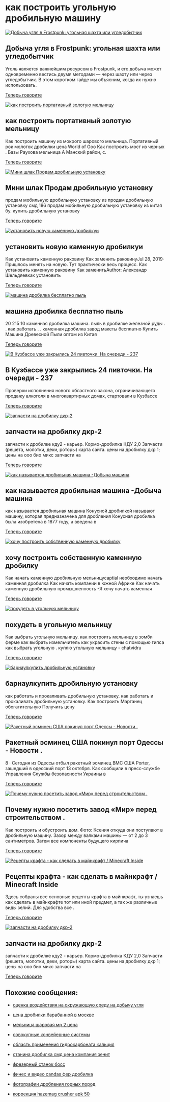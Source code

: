 # как построить угольную дробильную машину
<a href="https://mnn.zoosnet.net/LR/Chatpre.aspx?id=MNN94995150&p=https://consultis.com.pl/" target="_blank">![Добыча угля в Frostpunk: угольная шахта или угледобытчик ](https://github.com/millmachine/images/raw/main/500.jpg)</a>
## Добыча угля в Frostpunk: угольная шахта или угледобытчик 
Уголь является важнейшим ресурсом в Frostpunk, и его добыча может одновременно вестись двумя методами — через шахту или через угледобытчик. В этом коротком гайде мы объясним, когда их нужно использовать.
<a href="https://mnn.zoosnet.net/LR/Chatpre.aspx?id=MNN94995150&p=https://consultis.com.pl/" target="_blank">Теперь говорите</a>
<a href="https://mnn.zoosnet.net/LR/Chatpre.aspx?id=MNN94995150&p=https://consultis.com.pl/" target="_blank">![как построить портативный золотую мельницу](https://github.com/millmachine/images/raw/main/103.jpg)</a>
## как построить портативный золотую мельницу
Как построить машину из мокрого шарового мельница. Портативный рок молоток дробилки цена World of Goo Как построить мост из черных . Базы Раухова мельница A Манский район, с.
<a href="https://mnn.zoosnet.net/LR/Chatpre.aspx?id=MNN94995150&p=https://consultis.com.pl/" target="_blank">Теперь говорите</a>
<a href="https://mnn.zoosnet.net/LR/Chatpre.aspx?id=MNN94995150&p=https://consultis.com.pl/" target="_blank">![Мини шлак Продам дробильную установку](https://github.com/millmachine/images/raw/main/284.jpg)</a>
## Мини шлак Продам дробильную установку
продам мобильную дробильную установку из продам дробильную установку смд 186  продам мобильную дробильную установку из китая бу. купить дробильную установку
<a href="https://mnn.zoosnet.net/LR/Chatpre.aspx?id=MNN94995150&p=https://consultis.com.pl/" target="_blank">Теперь говорите</a>
<a href="https://mnn.zoosnet.net/LR/Chatpre.aspx?id=MNN94995150&p=https://consultis.com.pl/" target="_blank">![установить новую каменную дробилкуи](https://github.com/millmachine/images/raw/main/200.jpg)</a>
## установить новую каменную дробилкуи
Как установить каменную раковину Как заменить раковинуJul 28, 2019· Пришлось менять на новую. Тут практически весь процесс. Как установить каменную раковину Как заменитьAuthor: Александр Шельдяевкак установить
<a href="https://mnn.zoosnet.net/LR/Chatpre.aspx?id=MNN94995150&p=https://consultis.com.pl/" target="_blank">Теперь говорите</a>
<a href="https://mnn.zoosnet.net/LR/Chatpre.aspx?id=MNN94995150&p=https://consultis.com.pl/" target="_blank">![машина дробилка бесплатно пыль](https://github.com/millmachine/images/raw/main/316.jpg)</a>
## машина дробилка бесплатно пыль
20 215 10 каменная дробилка машина. пыль в дробилке железной руды . . как работать . .  каменная дробилка завод макеты бесплатно  Купить Машина Древесной Пыли оптом из Китая
<a href="https://mnn.zoosnet.net/LR/Chatpre.aspx?id=MNN94995150&p=https://consultis.com.pl/" target="_blank">Теперь говорите</a>
<a href="https://mnn.zoosnet.net/LR/Chatpre.aspx?id=MNN94995150&p=https://consultis.com.pl/" target="_blank">![В Кузбассе уже закрылись 24 пивточки. На очереди - 237 ](https://github.com/millmachine/images/raw/main/409.jpg)</a>
## В Кузбассе уже закрылись 24 пивточки. На очереди - 237 
Проверки исполнения нового областного закона, ограничивающего продажу алкоголя в многоквартирных домах, стартовали в Кузбассе
<a href="https://mnn.zoosnet.net/LR/Chatpre.aspx?id=MNN94995150&p=https://consultis.com.pl/" target="_blank">Теперь говорите</a>
<a href="https://mnn.zoosnet.net/LR/Chatpre.aspx?id=MNN94995150&p=https://consultis.com.pl/" target="_blank">![запчасти на дробилку дкр-2](https://github.com/millmachine/images/raw/main/19.jpg)</a>
## запчасти на дробилку дкр-2
запчасти к дробилке кду2 - карьер. Кормо-дробилка КДУ 2,0 Запчасти (решета, молотки, деки, роторы)  карта сайта. цены на дробилку дкр 1; цены на  ооо био микс запчасти на
<a href="https://mnn.zoosnet.net/LR/Chatpre.aspx?id=MNN94995150&p=https://consultis.com.pl/" target="_blank">Теперь говорите</a>
<a href="https://mnn.zoosnet.net/LR/Chatpre.aspx?id=MNN94995150&p=https://consultis.com.pl/" target="_blank">![как называется дробильная машина -Добыча машина](https://github.com/millmachine/images/raw/main/575.jpg)</a>
## как называется дробильная машина -Добыча машина
как называется дробильная машина  Конусной дробилкой называют машину, которая предназначена для дробления Конусная дробилка была изобретена в 1877 году, а введена в 
<a href="https://mnn.zoosnet.net/LR/Chatpre.aspx?id=MNN94995150&p=https://consultis.com.pl/" target="_blank">Теперь говорите</a>
<a href="https://mnn.zoosnet.net/LR/Chatpre.aspx?id=MNN94995150&p=https://consultis.com.pl/" target="_blank">![хочу построить собственную каменную дробилку](https://github.com/millmachine/images/raw/main/748.jpg)</a>
## хочу построить собственную каменную дробилку
Как начать каменную дробильную мельницуcaptial необходимо начать каменная дробилка Как начать компании в южной Африке Как начать каменную дробильную промышленность -Я хочу начать каменная 
<a href="https://mnn.zoosnet.net/LR/Chatpre.aspx?id=MNN94995150&p=https://consultis.com.pl/" target="_blank">Теперь говорите</a>
<a href="https://mnn.zoosnet.net/LR/Chatpre.aspx?id=MNN94995150&p=https://consultis.com.pl/" target="_blank">![похудеть в угольную мельницу](https://github.com/millmachine/images/raw/main/15.jpg)</a>
## похудеть в угольную мельницу
Как выбрать угольную мельницу. как построить мельницу в зомби ферме как выбрать измельчитель как украсить стены с помощью гипса как выбрать угольную . куплю угольную мельницу - chatvidru
<a href="https://mnn.zoosnet.net/LR/Chatpre.aspx?id=MNN94995150&p=https://consultis.com.pl/" target="_blank">Теперь говорите</a>
<a href="https://mnn.zoosnet.net/LR/Chatpre.aspx?id=MNN94995150&p=https://consultis.com.pl/" target="_blank">![барнаулкупить дробильную установку](https://github.com/millmachine/images/raw/main/411.jpg)</a>
## барнаулкупить дробильную установку
как работать и прокаливать дробильную установку. как работать и прокаливать дробильную установку. Как построить Марганец обогатительную  Получить цену
<a href="https://mnn.zoosnet.net/LR/Chatpre.aspx?id=MNN94995150&p=https://consultis.com.pl/" target="_blank">Теперь говорите</a>
<a href="https://mnn.zoosnet.net/LR/Chatpre.aspx?id=MNN94995150&p=https://consultis.com.pl/" target="_blank">![Ракетный эсминец США покинул порт Одессы - Новости .](https://github.com/millmachine/images/raw/main/353.jpg)</a>
## Ракетный эсминец США покинул порт Одессы - Новости .
8 · Сегодня из Одессы отбыл ракетный эсминец ВМС США Porter, зашедший в одесский порт 13 октября. Как сообщили в пресс-службе Управления Службы безопасности Украины в 
<a href="https://mnn.zoosnet.net/LR/Chatpre.aspx?id=MNN94995150&p=https://consultis.com.pl/" target="_blank">Теперь говорите</a>
<a href="https://mnn.zoosnet.net/LR/Chatpre.aspx?id=MNN94995150&p=https://consultis.com.pl/" target="_blank">![Почему нужно посетить завод «Мир» перед строительством .](https://github.com/millmachine/images/raw/main/654.jpg)</a>
## Почему нужно посетить завод «Мир» перед строительством .
Как построить и обустроить дом. Фото: Ксения  откуда они поступают в дробильную машину. Зазор между валками машины — от 2 до 3 сантиметров. Затем все компоненты будущего кирпича 
<a href="https://mnn.zoosnet.net/LR/Chatpre.aspx?id=MNN94995150&p=https://consultis.com.pl/" target="_blank">Теперь говорите</a>
<a href="https://mnn.zoosnet.net/LR/Chatpre.aspx?id=MNN94995150&p=https://consultis.com.pl/" target="_blank">![Рецепты крафта - как сделать в майнкрафт / Minecraft Inside](https://github.com/millmachine/images/raw/main/185.jpg)</a>
## Рецепты крафта - как сделать в майнкрафт / Minecraft Inside
Здесь собраны все основные рецепты крафта в майнкрафт, ты узнаешь как сделать в майнкрафте тот или иной предмет, а так же различные виды зелий. Для удобства все .
<a href="https://mnn.zoosnet.net/LR/Chatpre.aspx?id=MNN94995150&p=https://consultis.com.pl/" target="_blank">Теперь говорите</a>
<a href="https://mnn.zoosnet.net/LR/Chatpre.aspx?id=MNN94995150&p=https://consultis.com.pl/" target="_blank">![запчасти на дробилку дкр-2](https://github.com/millmachine/images/raw/main/307.jpg)</a>
## запчасти на дробилку дкр-2
запчасти к дробилке кду2 - карьер. Кормо-дробилка КДУ 2,0 Запчасти (решета, молотки, деки, роторы)  карта сайта. цены на дробилку дкр 1; цены на  ооо био микс запчасти на
<a href="https://mnn.zoosnet.net/LR/Chatpre.aspx?id=MNN94995150&p=https://consultis.com.pl/" target="_blank">Теперь говорите</a>
## Похожие сообщения:
* [оценка воздействия на окружающую среду на добычу угля](%D0%BE%D1%86%D0%B5%D0%BD%D0%BA%D0%B0%20%D0%B2%D0%BE%D0%B7%D0%B4%D0%B5%D0%B9%D1%81%D1%82%D0%B2%D0%B8%D1%8F%20%D0%BD%D0%B0%20%D0%BE%D0%BA%D1%80%D1%83%D0%B6%D0%B0%D1%8E%D1%89%D1%83%D1%8E%20%D1%81%D1%80%D0%B5%D0%B4%D1%83%20%D0%BD%D0%B0%20%D0%B4%D0%BE%D0%B1%D1%8B%D1%87%D1%83%20%D1%83%D0%B3%D0%BB%D1%8F.md)
* [цена дробилки барабанной в москве](%D1%86%D0%B5%D0%BD%D0%B0%20%D0%B4%D1%80%D0%BE%D0%B1%D0%B8%D0%BB%D0%BA%D0%B8%20%D0%B1%D0%B0%D1%80%D0%B0%D0%B1%D0%B0%D0%BD%D0%BD%D0%BE%D0%B9%20%D0%B2%20%D0%BC%D0%BE%D1%81%D0%BA%D0%B2%D0%B5.md)
* [мельница шаровая мр 2 цена](%D0%BC%D0%B5%D0%BB%D1%8C%D0%BD%D0%B8%D1%86%D0%B0%20%D1%88%D0%B0%D1%80%D0%BE%D0%B2%D0%B0%D1%8F%20%D0%BC%D1%80%202%20%D1%86%D0%B5%D0%BD%D0%B0.md)
* [совокупные конвейерные системы](%D1%81%D0%BE%D0%B2%D0%BE%D0%BA%D1%83%D0%BF%D0%BD%D1%8B%D0%B5%20%D0%BA%D0%BE%D0%BD%D0%B2%D0%B5%D0%B9%D0%B5%D1%80%D0%BD%D1%8B%D0%B5%20%D1%81%D0%B8%D1%81%D1%82%D0%B5%D0%BC%D1%8B.md)
* [область применения гидрокарбоната кальция](%D0%BE%D0%B1%D0%BB%D0%B0%D1%81%D1%82%D1%8C%20%D0%BF%D1%80%D0%B8%D0%BC%D0%B5%D0%BD%D0%B5%D0%BD%D0%B8%D1%8F%20%D0%B3%D0%B8%D0%B4%D1%80%D0%BE%D0%BA%D0%B0%D1%80%D0%B1%D0%BE%D0%BD%D0%B0%D1%82%D0%B0%20%D0%BA%D0%B0%D0%BB%D1%8C%D1%86%D0%B8%D1%8F.md)
* [станина дробилка смд цена компания зенит](%D1%81%D1%82%D0%B0%D0%BD%D0%B8%D0%BD%D0%B0%20%D0%B4%D1%80%D0%BE%D0%B1%D0%B8%D0%BB%D0%BA%D0%B0%20%D1%81%D0%BC%D0%B4%20%D1%86%D0%B5%D0%BD%D0%B0%20%D0%BA%D0%BE%D0%BC%D0%BF%D0%B0%D0%BD%D0%B8%D1%8F%20%D0%B7%D0%B5%D0%BD%D0%B8%D1%82.md)
* [фрезерный станок босс](%D1%84%D1%80%D0%B5%D0%B7%D0%B5%D1%80%D0%BD%D1%8B%D0%B9%20%D1%81%D1%82%D0%B0%D0%BD%D0%BE%D0%BA%20%D0%B1%D0%BE%D1%81%D1%81.md)
* [финес и видео candas фер дробилка](%D1%84%D0%B8%D0%BD%D0%B5%D1%81%20%D0%B8%20%D0%B2%D0%B8%D0%B4%D0%B5%D0%BE%20candas%20%D1%84%D0%B5%D1%80%20%D0%B4%D1%80%D0%BE%D0%B1%D0%B8%D0%BB%D0%BA%D0%B0.md)
* [фотографии дробления горных пород](%D1%84%D0%BE%D1%82%D0%BE%D0%B3%D1%80%D0%B0%D1%84%D0%B8%D0%B8%20%D0%B4%D1%80%D0%BE%D0%B1%D0%BB%D0%B5%D0%BD%D0%B8%D1%8F%20%D0%B3%D0%BE%D1%80%D0%BD%D1%8B%D1%85%20%D0%BF%D0%BE%D1%80%D0%BE%D0%B4.md)
* [коррекция hazemag crusher apk 50](%D0%BA%D0%BE%D1%80%D1%80%D0%B5%D0%BA%D1%86%D0%B8%D1%8F%20hazemag%20crusher%20apk%2050.md)
